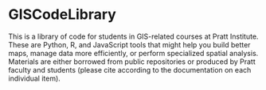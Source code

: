 # GISCodeLibrary
This is a library of code for students in GIS-related courses at Pratt Institute. These are Python, R, and JavaScript tools that might help you build better maps, manage data more efficiently, or perform specialized spatial analysis. Materials are either borrowed from public repositories or produced by Pratt faculty and students (please cite according to the documentation on each individual item).
